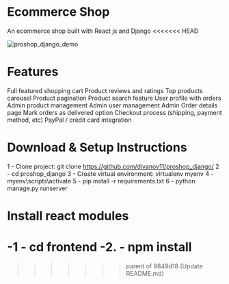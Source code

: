 # Ecommerce Shop
 An ecommerce shop built with React js and Django
<<<<<<< HEAD
 
 
 ![proshop_django_demo](https://user-images.githubusercontent.com/76729273/184502561-867211e4-4a87-42db-a1dc-950a97bcb163.png)


# Features
Full featured shopping cart
Product reviews and ratings
Top products carousel
Product pagination
Product search feature
User profile with orders
Admin product management
Admin user management
Admin Order details page
Mark orders as delivered option
Checkout process (shipping, payment method, etc)
PayPal / credit card integration

# Download & Setup Instructions
1 - Clone project: git clone https://github.com/divanov11/proshop_django/
2 - cd proshop_django
3 - Create virtual environment: virtualenv myenv
4 - myenv\scripts\activate
5 - pip install -r requirements.txt
6 - python manage.py runserver

# Install react modules
-1 - cd frontend
-2. - npm install
=======
>>>>>>> parent of 8849d18 (Update README.md)
